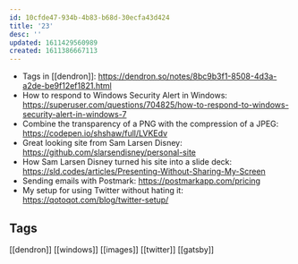```yaml
---
id: 10cfde47-934b-4b83-b68d-30ecfa43d424
title: '23'
desc: ''
updated: 1611429560989
created: 1611386667113
---
```


- Tags in [[dendron]]:
  https://dendron.so/notes/8bc9b3f1-8508-4d3a-a2de-be9f12ef1821.html
- How to respond to Windows Security Alert in Windows:
  https://superuser.com/questions/704825/how-to-respond-to-windows-security-alert-in-windows-7
- Combine the transparency of a PNG with the compression of a JPEG:
  https://codepen.io/shshaw/full/LVKEdv
- Great looking site from Sam Larsen Disney:
  https://github.com/slarsendisney/personal-site
- How Sam Larsen Disney turned his site into a slide deck:
  https://sld.codes/articles/Presenting-Without-Sharing-My-Screen
- Sending emails with Postmark: https://postmarkapp.com/pricing
- My setup for using Twitter without hating it:
  https://qotoqot.com/blog/twitter-setup/

## Tags

[[dendron]] [[windows]] [[images]] [[twitter]] [[gatsby]]
